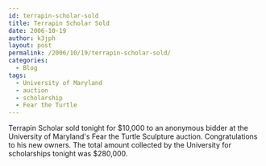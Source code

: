 ```yaml
---
id: terrapin-scholar-sold
title: Terrapin Scholar Sold
date: 2006-10-19
author: k3jph
layout: post
permalink: /2006/10/19/terrapin-scholar-sold/
categories:
  - Blog
tags:
  - University of Maryland
  - auction
  - scholarship
  - Fear the Turtle
---
```


Terrapin Scholar sold tonight for $10,000 to an anonymous bidder at the University of Maryland's Fear the Turtle Sculpture auction. Congratulations to his new owners. The total amount collected by the University for scholarships tonight was $280,000.
